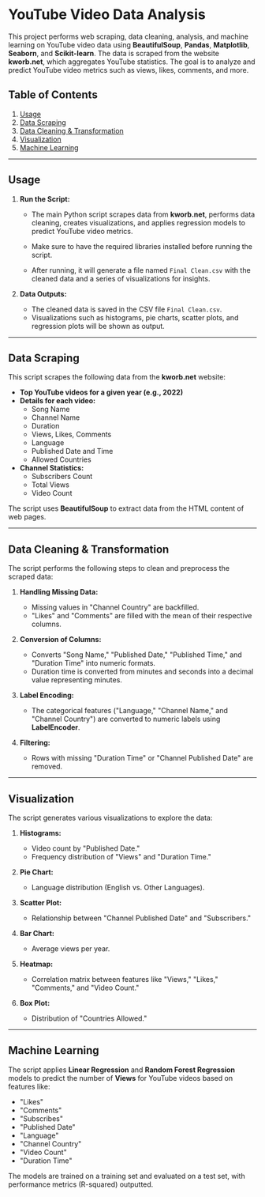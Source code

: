 # YouTube Video Data Analysis

This project performs web scraping, data cleaning, analysis, and machine learning on YouTube video data using **BeautifulSoup**, **Pandas**, **Matplotlib**, **Seaborn**, and **Scikit-learn**. The data is scraped from the website **kworb.net**, which aggregates YouTube statistics. The goal is to analyze and predict YouTube video metrics such as views, likes, comments, and more.

## Table of Contents
1. [Usage](#usage)
2. [Data Scraping](#data-scraping)
3. [Data Cleaning & Transformation](#data-cleaning--transformation)
4. [Visualization](#visualization)
5. [Machine Learning](#machine-learning)

---

## Usage

1. **Run the Script:**
   - The main Python script scrapes data from **kworb.net**, performs data cleaning, creates visualizations, and applies regression models to predict YouTube video metrics.
   
   - Make sure to have the required libraries installed before running the script.
   
   - After running, it will generate a file named `Final Clean.csv` with the cleaned data and a series of visualizations for insights.

2. **Data Outputs:**
   - The cleaned data is saved in the CSV file `Final Clean.csv`.
   - Visualizations such as histograms, pie charts, scatter plots, and regression plots will be shown as output.

---

## Data Scraping

This script scrapes the following data from the **kworb.net** website:

- **Top YouTube videos for a given year (e.g., 2022)**
- **Details for each video:**
  - Song Name
  - Channel Name
  - Duration
  - Views, Likes, Comments
  - Language
  - Published Date and Time
  - Allowed Countries
- **Channel Statistics:**
  - Subscribers Count
  - Total Views
  - Video Count

The script uses **BeautifulSoup** to extract data from the HTML content of web pages.

---

## Data Cleaning & Transformation

The script performs the following steps to clean and preprocess the scraped data:

1. **Handling Missing Data:**
   - Missing values in "Channel Country" are backfilled.
   - "Likes" and "Comments" are filled with the mean of their respective columns.

2. **Conversion of Columns:**
   - Converts "Song Name," "Published Date," "Published Time," and "Duration Time" into numeric formats.
   - Duration time is converted from minutes and seconds into a decimal value representing minutes.

3. **Label Encoding:**
   - The categorical features ("Language," "Channel Name," and "Channel Country") are converted to numeric labels using **LabelEncoder**.

4. **Filtering:**
   - Rows with missing "Duration Time" or "Channel Published Date" are removed.

---

## Visualization

The script generates various visualizations to explore the data:

1. **Histograms:**
   - Video count by "Published Date."
   - Frequency distribution of "Views" and "Duration Time."

2. **Pie Chart:**
   - Language distribution (English vs. Other Languages).

3. **Scatter Plot:**
   - Relationship between "Channel Published Date" and "Subscribers."

4. **Bar Chart:**
   - Average views per year.

5. **Heatmap:**
   - Correlation matrix between features like "Views," "Likes," "Comments," and "Video Count."

6. **Box Plot:**
   - Distribution of "Countries Allowed."

---

## Machine Learning

The script applies **Linear Regression** and **Random Forest Regression** models to predict the number of **Views** for YouTube videos based on features like:

- "Likes"
- "Comments"
- "Subscribes"
- "Published Date"
- "Language"
- "Channel Country"
- "Video Count"
- "Duration Time"

The models are trained on a training set and evaluated on a test set, with performance metrics (R-squared) outputted.
